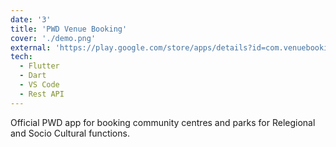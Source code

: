 ```yaml
---
date: '3'
title: 'PWD Venue Booking'
cover: './demo.png'
external: 'https://play.google.com/store/apps/details?id=com.venuebooking'
tech:
  - Flutter
  - Dart
  - VS Code
  - Rest API
---
```


Official PWD app for booking community centres and parks for Relegional and Socio Cultural functions.

